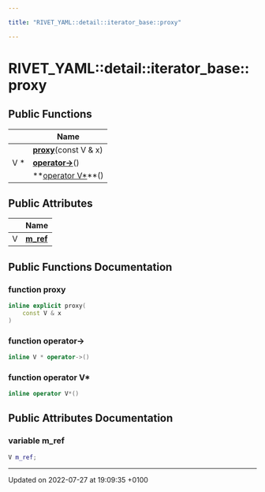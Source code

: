 ```yaml
---

title: "RIVET_YAML::detail::iterator_base::proxy"

---
```


# RIVET_YAML::detail::iterator_base::proxy





## Public Functions

|                | Name           |
| -------------- | -------------- |
| | **[proxy](http://example.org/classes/structrivet__yaml_1_1detail_1_1iterator__base_1_1proxy/#function-proxy)**(const V & x) |
| V * | **[operator->](http://example.org/classes/structrivet__yaml_1_1detail_1_1iterator__base_1_1proxy/#function-operator->)**() |
| | **[operator V*](http://example.org/classes/structrivet__yaml_1_1detail_1_1iterator__base_1_1proxy/#function-operator-v*)**() |

## Public Attributes

|                | Name           |
| -------------- | -------------- |
| V | **[m_ref](http://example.org/classes/structrivet__yaml_1_1detail_1_1iterator__base_1_1proxy/#variable-m-ref)**  |

## Public Functions Documentation

### function proxy

```cpp
inline explicit proxy(
    const V & x
)
```


### function operator->

```cpp
inline V * operator->()
```


### function operator V*

```cpp
inline operator V*()
```


## Public Attributes Documentation

### variable m_ref

```cpp
V m_ref;
```


-------------------------------

Updated on 2022-07-27 at 19:09:35 +0100